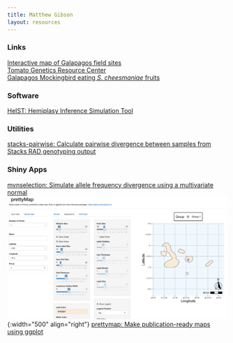 ```yaml
---
title: Matthew Gibson
layout: resources
---
```


### Links

<a href="field_sites.html">Interactive map of Galapagos field sites</a><br>
<a href="http://tgrc.ucdavis.edu">Tomato Genetics Resource Center</a><br>
<a href="AboutPageAssets/vids/mockingbird_2019.mp4"> Galapagos Mockingbird eating *S. cheesmaniae* fruits</a>
<br>

### Software

<a href="https://github.com/mhibbins/HeIST">HeIST: Hemiplasy Inference Simulation Tool</a><br>

### Utilities

<a href="https://github.com/gibsonMatt/stacks-pairwise">stacks-pairwise: Calculate pairwise divergence between samples from Stacks RAD genotyping output</a><br>

### Shiny Apps

<a href="https://gibsonmatt.shinyapps.io/mvnselection/">mvnselection: Simulate allele frequency divergence using a multivariate normal</a><br>
![Pretty Map](AboutPageAssets/images/prettymap_preview.png){:width="500" align="right"}
<a href="https://gibsonmatt.shinyapps.io/prettymap/">prettymap: Make publication-ready maps using ggplot</a>
